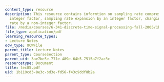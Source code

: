 ```yaml
---
content_type: resource
description: This resource contains informtion on sampling rate compression by an
  integer factor, sampling rate expansion by an integer factor, changing the sampling
  rate by a non-integer factor.
file: /media/courses/6-341-discrete-time-signal-processing-fall-2005/1b110cd38e3cbd3efd56f43c9ddf8b2a_lec05.pdf
file_type: application/pdf
learning_resource_types:
- Lecture Notes
ocw_type: OCWFile
parent_title: Lecture Notes
parent_type: CourseSection
parent_uid: 3ae7be5e-771e-489e-64b5-7515a7f2ac3c
resourcetype: Document
title: lec05.pdf
uid: 1b110cd3-8e3c-bd3e-fd56-f43c9ddf8b2a
---
```

